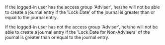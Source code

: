If the logged-in user has the access group 'Adviser', he/she will not be
able to create a journal entry if the 'Lock Date' of the journal is
greater than or equal to the journal entry.

If the logged-in user has not the access group 'Adviser', he/she will
not be able to create a journal entry if the 'Lock Date for
Non-Advisers' of the journal is greater than or equal to the journal
entry.
